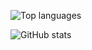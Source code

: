 ![Top languages](https://github-readme-stats.vercel.app/api/top-langs/?username=zwtop)

![GitHub stats](https://github-readme-stats.vercel.app/api?username=zwtop&show_icons=true)
